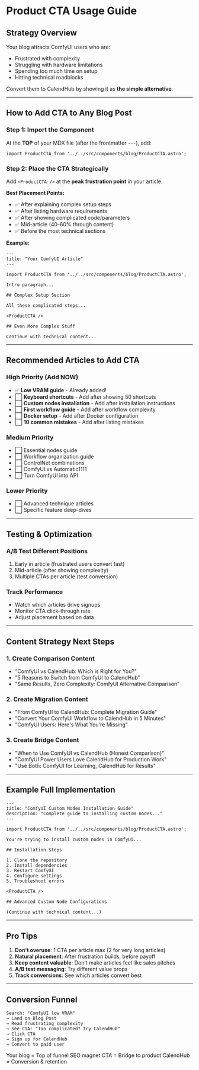 # Product CTA Usage Guide

## Strategy Overview

Your blog attracts ComfyUI users who are:
- Frustrated with complexity
- Struggling with hardware limitations
- Spending too much time on setup
- Hitting technical roadblocks

Convert them to CalendHub by showing it as **the simple alternative**.

---

## How to Add CTA to Any Blog Post

### Step 1: Import the Component

At the **TOP** of your MDX file (after the frontmatter `---`), add:

```mdx
import ProductCTA from '../../src/components/blog/ProductCTA.astro';
```

### Step 2: Place the CTA Strategically

Add `<ProductCTA />` at the **peak frustration point** in your article:

**Best Placement Points:**
- ✅ After explaining complex setup steps
- ✅ After listing hardware requirements
- ✅ After showing complicated code/parameters
- ✅ Mid-article (40-60% through content)
- ✅ Before the most technical sections

**Example:**

```mdx
---
title: "Your ComfyUI Article"
---

import ProductCTA from '../../src/components/blog/ProductCTA.astro';

Intro paragraph...

## Complex Setup Section

All these complicated steps...

<ProductCTA />

## Even More Complex Stuff

Continue with technical content...
```

---

## Recommended Articles to Add CTA

### High Priority (Add NOW)
- ✅ **Low VRAM guide** - Already added!
- ⬜ **Keyboard shortcuts** - Add after showing 50 shortcuts
- ⬜ **Custom nodes installation** - Add after installation instructions
- ⬜ **First workflow guide** - Add after workflow complexity
- ⬜ **Docker setup** - Add after Docker configuration
- ⬜ **10 common mistakes** - Add after listing mistakes

### Medium Priority
- ⬜ Essential nodes guide
- ⬜ Workflow organization guide
- ⬜ ControlNet combinations
- ⬜ ComfyUI vs Automatic1111
- ⬜ Turn ComfyUI into API

### Lower Priority
- ⬜ Advanced technique articles
- ⬜ Specific feature deep-dives

---

## Testing & Optimization

### A/B Test Different Positions
1. Early in article (frustrated users convert fast)
2. Mid-article (after showing complexity)
3. Multiple CTAs per article (test conversion)

### Track Performance
- Watch which articles drive signups
- Monitor CTA click-through rate
- Adjust placement based on data

---

## Content Strategy Next Steps

### 1. Create Comparison Content
- "ComfyUI vs CalendHub: Which is Right for You?"
- "5 Reasons to Switch from ComfyUI to CalendHub"
- "Same Results, Zero Complexity: ComfyUI Alternative Comparison"

### 2. Create Migration Content
- "From ComfyUI to CalendHub: Complete Migration Guide"
- "Convert Your ComfyUI Workflow to CalendHub in 5 Minutes"
- "ComfyUI Users: Here's What You're Missing"

### 3. Create Bridge Content
- "When to Use ComfyUI vs CalendHub (Honest Comparison)"
- "ComfyUI Power Users Love CalendHub for Production Work"
- "Use Both: ComfyUI for Learning, CalendHub for Results"

---

## Example Full Implementation

```mdx
---
title: "ComfyUI Custom Nodes Installation Guide"
description: "Complete guide to installing custom nodes..."
---

import ProductCTA from '../../src/components/blog/ProductCTA.astro';

You're trying to install custom nodes in ComfyUI...

## Installation Steps

1. Clone the repository
2. Install dependencies
3. Restart ComfyUI
4. Configure settings
5. Troubleshoot errors

<ProductCTA />

## Advanced Custom Node Configurations

(Continue with technical content...)
```

---

## Pro Tips

1. **Don't overuse**: 1 CTA per article max (2 for very long articles)
2. **Natural placement**: After frustration builds, before payoff
3. **Keep content valuable**: Don't make articles feel like sales pitches
4. **A/B test messaging**: Try different value props
5. **Track conversions**: See which articles convert best

---

## Conversion Funnel

```
Search: "ComfyUI low VRAM"
→ Land on Blog Post
→ Read frustrating complexity
→ See CTA: "Too complicated? Try CalendHub"
→ Click CTA
→ Sign up for CalendHub
→ Convert to paid user
```

Your blog = Top of funnel SEO magnet
CTA = Bridge to product
CalendHub = Conversion & retention
